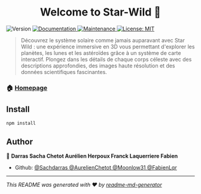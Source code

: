 <h1 align="center">Welcome to Star-Wild 👋</h1>
<p>
  <img alt="Version" src="https://img.shields.io/badge/version-v.1-blue.svg?cacheSeconds=2592000" />
  <a href="https://github.com/team3/team3#readme" target="_blank">
    <img alt="Documentation" src="https://img.shields.io/badge/documentation-yes-brightgreen.svg" />
  </a>
  <a href="https://github.com/team3/team3/graphs/commit-activity" target="_blank">
    <img alt="Maintenance" src="https://img.shields.io/badge/Maintained%3F-yes-green.svg" />
  </a>
  <a href="#" target="_blank">
    <img alt="License: MIT" src="https://img.shields.io/github/license/Sachdarras AurelienChetot Moonlow31 FabienLqr/Star-Wild" />
  </a>
</p>

> Découvrez le système solaire comme jamais auparavant avec Star Wild : une expérience immersive en 3D vous permettant d'explorer les planètes, les lunes et les astéroïdes grâce à un système de carte interactif. Plongez dans les détails de chaque corps céleste avec des descriptions approfondies, des images haute résolution et des données scientifiques fascinantes.

### 🏠 [Homepage](https://star-wild.netlify.app/)

## Install

```sh
npm install
```

## Author

👤 **Darras Sacha Chetot Aurélien Herpoux Franck Laquerriere Fabien**

- Github: [@Sachdarras @AurelienChetot @Moonlow31 @FabienLqr](https://github.com/Sachdarras,https://github.com/AurelienChetot,https://github.com/Moonlow31,https://github.com/FabienLqr)



---

_This README was generated with ❤️ by [readme-md-generator](https://github.com/kefranabg/readme-md-generator)_
